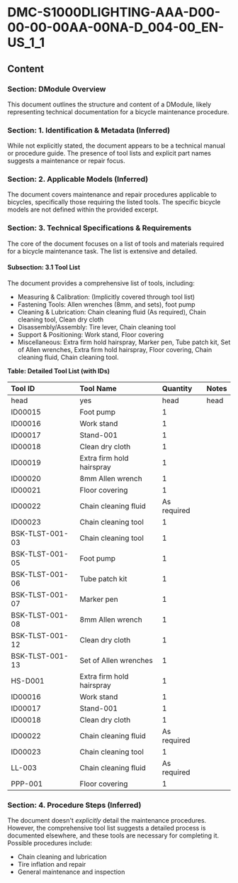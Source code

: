 # DMC-S1000DLIGHTING-AAA-D00-00-00-00AA-00NA-D_004-00_EN-US_1_1

## Content

### Section: DModule Overview

This document outlines the structure and content of a DModule, likely representing technical documentation for a bicycle maintenance procedure.

### Section: 1. Identification &amp; Metadata (Inferred)

While not explicitly stated, the document appears to be a technical manual or procedure guide. The presence of tool lists and explicit part names suggests a maintenance or repair focus.

### Section: 2. Applicable Models (Inferred)

The document covers maintenance and repair procedures applicable to bicycles, specifically those requiring the listed tools. The specific bicycle models are not defined within the provided excerpt.

### Section: 3. Technical Specifications &amp; Requirements

The core of the document focuses on a list of tools and materials required for a bicycle maintenance task. The list is extensive and detailed.

#### Subsection: 3.1 Tool List

The document provides a comprehensive list of tools, including:

*   Measuring &amp; Calibration: (Implicitly covered through tool list)
*   Fastening Tools: Allen wrenches (8mm, and sets), foot pump
*   Cleaning &amp; Lubrication: Chain cleaning fluid (As required), Chain cleaning tool, Clean dry cloth
*   Disassembly/Assembly: Tire lever, Chain cleaning tool
*   Support &amp; Positioning: Work stand, Floor covering
*   Miscellaneous: Extra firm hold hairspray, Marker pen, Tube patch kit, Set of Allen wrenches, Extra firm hold hairspray, Floor covering, Chain cleaning fluid, Chain cleaning tool.

**Table: Detailed Tool List (with IDs)**

| Tool ID    | Tool Name           | Quantity     | Notes |
| :--------- | :------------------ | :----------- | :---- |
| head       | yes                 | head         | head  |
| ID00015    | Foot pump           | 1            |       |
| ID00016    | Work stand          | 1            |       |
| ID00017    | Stand-001           | 1            |       |
| ID00018    | Clean dry cloth     | 1            |       |
| ID00019    | Extra firm hold hairspray | 1            |       |
| ID00020    | 8mm Allen wrench    | 1            |       |
| ID00021    | Floor covering      | 1            |       |
| ID00022    | Chain cleaning fluid | As required  |       |
| ID00023    | Chain cleaning tool | 1            |       |
| BSK-TLST-001-03 | Chain cleaning tool | 1            |       |
| BSK-TLST-001-05 | Foot pump           | 1            |       |
| BSK-TLST-001-06 | Tube patch kit      | 1            |       |
| BSK-TLST-001-07 | Marker pen          | 1            |       |
| BSK-TLST-001-08 | 8mm Allen wrench    | 1            |       |
| BSK-TLST-001-12 | Clean dry cloth     | 1            |       |
| BSK-TLST-001-13 | Set of Allen wrenches | 1            |       |
| HS-D001    | Extra firm hold hairspray | 1            |       |
| ID00016    | Work stand          | 1            |       |
| ID00017    | Stand-001           | 1            |       |
| ID00018    | Clean dry cloth     | 1            |       |
| ID00022    | Chain cleaning fluid | As required  |       |
| ID00023    | Chain cleaning tool | 1            |       |
| LL-003    | Chain cleaning fluid | As required  |       |
| PPP-001    | Floor covering      | 1            |       |

### Section: 4. Procedure Steps (Inferred)

The document doesn't *explicitly* detail the maintenance procedures. However, the comprehensive tool list suggests a detailed process is documented elsewhere, and these tools are necessary for completing it. Possible procedures include:

*   Chain cleaning and lubrication
*   Tire inflation and repair
*   General maintenance and inspection